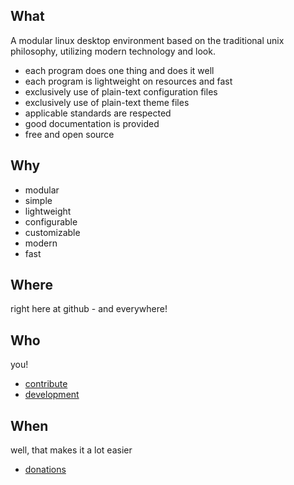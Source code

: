 ## What

A modular linux desktop environment based on the traditional unix philosophy, utilizing modern technology and look.

- each program does one thing and does it well
- each program is lightweight on resources and fast
- exclusively use of plain-text configuration files
- exclusively use of plain-text theme files
- applicable standards are respected
- good documentation is provided
- free and open source


## Why

- modular
- simple
- lightweight
- configurable
- customizable
- modern
- fast


## Where

right here at github - and everywhere!


## Who

you!

- [contribute](Contribute.md)
- [development](Development.md)


## When

well, that makes it a lot easier

- [donations](Donations.md)

